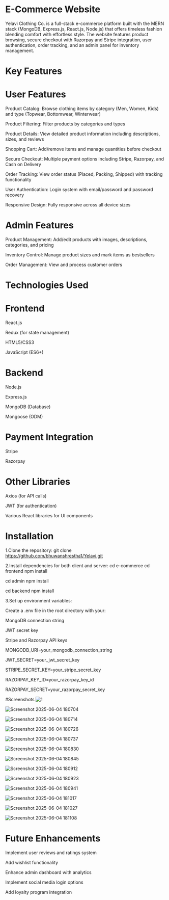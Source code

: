 # E-Commerce Website
Yelavi Clothing Co. is a full-stack e-commerce platform built with the MERN stack (MongoDB, Express.js, React.js, Node.js) that offers timeless fashion blending comfort with effortless style. The website features product browsing, secure checkout with Razorpay and Stripe integration, user authentication, order tracking, and an admin panel for inventory management.

# Key Features
# User Features
Product Catalog: Browse clothing items by category (Men, Women, Kids) and type (Topwear, Bottomwear, Winterwear)

Product Filtering: Filter products by categories and types

Product Details: View detailed product information including descriptions, sizes, and reviews

Shopping Cart: Add/remove items and manage quantities before checkout

Secure Checkout: Multiple payment options including Stripe, Razorpay, and Cash on Delivery

Order Tracking: View order status (Placed, Packing, Shipped) with tracking functionality

User Authentication: Login system with email/password and password recovery

Responsive Design: Fully responsive across all device sizes

# Admin Features
Product Management: Add/edit products with images, descriptions, categories, and pricing

Inventory Control: Manage product sizes and mark items as bestsellers

Order Management: View and process customer orders

# Technologies Used
# Frontend
React.js

Redux (for state management)

HTML5/CSS3

JavaScript (ES6+)

# Backend
Node.js

Express.js

MongoDB (Database)

Mongoose (ODM)

# Payment Integration
Stripe

Razorpay

# Other Libraries
Axios (for API calls)

JWT (for authentication)

Various React libraries for UI components

# Installation
1.Clone the repository:
git clone https://github.com/bhuwanshrestha1/Yelavi.git

2.Install dependencies for both client and server:
cd e-commerce
cd frontend
npm install

cd admin
npm install

cd backend
npm install

3.Set up environment variables:

Create a .env file in the root directory with your:

MongoDB connection string

JWT secret key

Stripe and Razorpay API keys

MONGODB_URI=your_mongodb_connection_string

JWT_SECRET=your_jwt_secret_key

STRIPE_SECRET_KEY=your_stripe_secret_key

RAZORPAY_KEY_ID=your_razorpay_key_id

RAZORPAY_SECRET=your_razorpay_secret_key


#Screenshots
![1](https://github.com/user-attachments/assets/bcd5aa82-7fe9-4694-af47-9de3f4dbeb8f)

![Screenshot 2025-06-04 180704](https://github.com/user-attachments/assets/92c9b0b3-a72e-4293-b8b1-350e4b43c55d)

![Screenshot 2025-06-04 180714](https://github.com/user-attachments/assets/10c830a4-945f-47e4-baae-3a63141e4f1e)

![Screenshot 2025-06-04 180726](https://github.com/user-attachments/assets/4f029657-95ca-4e3f-ac9c-941e96cd3169)

![Screenshot 2025-06-04 180737](https://github.com/user-attachments/assets/aae952a0-4b0a-49bd-adf7-bc2f1366e340)

![Screenshot 2025-06-04 180830](https://github.com/user-attachments/assets/fac129a3-408d-404c-b704-d049335b1787)

![Screenshot 2025-06-04 180845](https://github.com/user-attachments/assets/a9f5e193-b794-4fd1-847c-c19ee00a8b6b)

![Screenshot 2025-06-04 180912](https://github.com/user-attachments/assets/561ebaa1-b505-4f5b-a918-acf0edd2d74d)

![Screenshot 2025-06-04 180923](https://github.com/user-attachments/assets/da670541-ed0d-4020-8fa2-3a77d6989f6b)

![Screenshot 2025-06-04 180941](https://github.com/user-attachments/assets/18b398c8-ef96-403e-8de1-2c5ca8144fa0)

![Screenshot 2025-06-04 181017](https://github.com/user-attachments/assets/ce3e7350-f328-44ab-bfd9-5f3ad9d753cd)

![Screenshot 2025-06-04 181027](https://github.com/user-attachments/assets/c30de83f-acb4-428a-a68f-7eae5f9f476f)

![Screenshot 2025-06-04 181108](https://github.com/user-attachments/assets/690e3f1a-3850-4e01-b047-ea4a3d59c476)



# Future Enhancements
Implement user reviews and ratings system

Add wishlist functionality

Enhance admin dashboard with analytics

Implement social media login options

Add loyalty program integration


